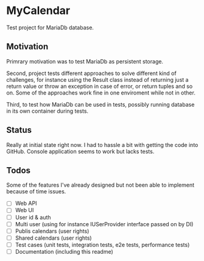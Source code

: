 # MyCalendar

Test project for MariaDb database. 

## Motivation

Primrary motivation was to test MariaDb as persistent storage.

Second, project tests different approaches to solve different kind of challenges, for instance using the Result class instead of returning just a return value or throw an exception in case of error, or return tuples and so on. Some of the approaches work fine in one enviroment while not in other.

Third, to test how MariaDb can be used in tests, possibly running database in its own container during tests.

## Status

Really at initial state right now. I had to hassle a bit with getting the code into GitHub. Console application seems to work but lacks tests.

## Todos

Some of the features I've already designed but not been able to implement because of time issues.

- [ ] Web API
- [ ] Web UI
- [ ] User id & auth
- [ ] Multi user (using for instance IUSerProvider interface passed on by DI)
- [ ] Publis calendars (user rights)
- [ ] Shared calendars (user rights)
- [ ] Test cases (unit tests, integration tests, e2e tests, performance tests)
- [ ] Documentation (including this readme)
